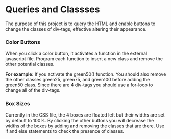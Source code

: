  # Queries and Classses

The purpose of this project is to query the HTML and enable buttons to change the classes of div-tags, effective altering their appearance.

### Color Buttons
When you click a color button, it activates a function in the external javascript file.  Program each function to insert a new class and remove the other potential classes.


**For example:**  If you activate the green50() function.  You should also remove the other classes green25, green75, and green100 before adding the green50 class.  Since there are 4 div-tags you should use a for-loop to change all of the div-tags.


### Box Sizes
Currently in the CSS file, the 4 boxes are floated left but their widths are set by default to 100%.  By clicking the other buttons you will decrease the widths of the boxes by adding and removing the classes that are there.  Use if and else statements to check the presence of classes.
